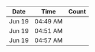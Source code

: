 
| Date | Time | Count 
|---|---|---
| Jun 19 | 04:49 AM |
| Jun 19 | 04:51 AM | 
| Jun 19 | 04:57 AM |

  
  
